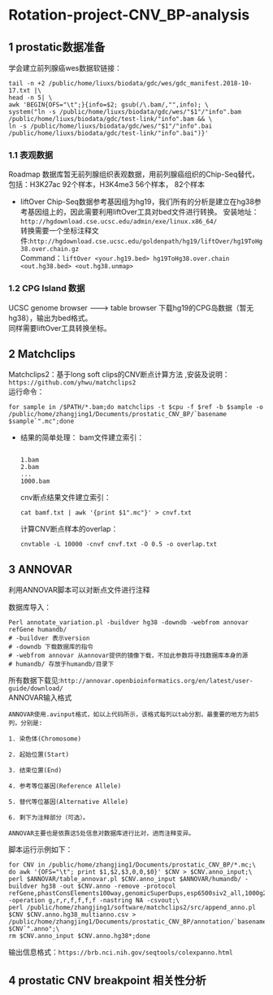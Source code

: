 # Rotation-project-CNV_BP-analysis

## 1 prostatic数据准备

学会建立前列腺癌wes数据软链接：
```
tail -n +2 /public/home/liuxs/biodata/gdc/wes/gdc_manifest.2018-10-17.txt |\
head -n 5| \
awk 'BEGIN{OFS="\t";}{info=$2; gsub(/\.bam/,"",info); \
system("ln -s /public/home/liuxs/biodata/gdc/wes/"$1"/"info".bam /public/home/liuxs/biodata/gdc/test-link/"info".bam && \
ln -s /public/home/liuxs/biodata/gdc/wes/"$1"/"info".bai /public/home/liuxs/biodata/gdc/test-link/"info".bai")}'
```

### 1.1 表观数据
Roadmap 数据库暂无前列腺组织表观数据，用前列腺癌组织的Chip-Seq替代，包括：H3K27ac 92个样本，H3K4me3 56个样本， 82个样本
- liftOver
Chip-Seq数据参考基因组为hg19，我们所有的分析是建立在hg38参考基因组上的，因此需要利用liftOver工具对bed文件进行转换。
安装地址：`http://hgdownload.cse.ucsc.edu/admin/exe/linux.x86_64/`\
转换需要一个坐标注释文件:`http://hgdownload.cse.ucsc.edu/goldenpath/hg19/liftOver/hg19ToHg38.over.chain.gz`\
Command：`liftOver <your.hg19.bed> hg19ToHg38.over.chain <out.hg38.bed> <out.hg38.unmap>`

### 1.2 CPG Island 数据
UCSC genome browser ---> table browser 下载hg19的CPG岛数据（暂无hg38），输出为bed格式。\
同样需要liftOver工具转换坐标。

## 2 Matchclips 
Matchclips2：基于long soft clips的CNV断点计算方法 ,安装及说明：`https://github.com/yhwu/matchclips2`\
运行命令：
```
for sample in /$PATH/*.bam;do matchclips -t $cpu -f $ref -b $sample -o /public/home/zhangjing1/Documents/prostatic_CNV_BP/`basename $sample`".mc";done
```
- 结果的简单处理：
  bam文件建立索引：
  ```$cat bamf.txt

  1.bam
  2.bam
  ...
  1000.bam
  ```
  cnv断点结果文件建立索引：
  ```
  cat bamf.txt | awk '{print $1".mc"}' > cnvf.txt
  ```
  计算CNV断点样本的overlap：
  ```
  cnvtable -L 10000 -cnvf cnvf.txt -O 0.5 -o overlap.txt
  ```

## 3 ANNOVAR
利用ANNOVAR脚本可以对断点文件进行注释

数据库导入：
```
Perl annotate_variation.pl -buildver hg38 -downdb -webfrom annovar refGene humandb/
# -buildver 表示version
# -downdb 下载数据库的指令
# -webfrom annovar 从annovar提供的镜像下载，不加此参数将寻找数据库本身的源
# humandb/ 存放于humandb/目录下
```
所有数据下载见:`http://annovar.openbioinformatics.org/en/latest/user-guide/download/`\
ANNOVAR输入格式
```
ANNOVAR使用.avinput格式，如以上代码所示，该格式每列以tab分割，最重要的地方为前5列，分别是:

1. 染色体(Chromosome)

2. 起始位置(Start)

3. 结束位置(End)

4. 参考等位基因(Reference Allele)

5. 替代等位基因(Alternative Allele)

6. 剩下为注释部分（可选）。

ANNOVAR主要也是依靠这5处信息对数据库进行比对，进而注释变异。
```
脚本运行示例如下：
```
for CNV in /public/home/zhangjing1/Documents/prostatic_CNV_BP/*.mc;\
do awk '{OFS="\t"; print $1,$2,$3,0,0,$0}' $CNV > $CNV.anno_input;\
perl $ANNOVAR/table_annovar.pl $CNV.anno_input $ANNOVAR/humandb/ -buildver hg38 -out $CNV.anno -remove -protocol refGene,phastConsElements100way,genomicSuperDups,esp6500siv2_all,1000g2015aug_all,avsnp150,ljb26_all -operation g,r,r,f,f,f,f -nastring NA -csvout;\
perl /public/home/zhangjing1/software/matchclips2/src/append_anno.pl $CNV $CNV.anno.hg38_multianno.csv > /public/home/zhangjing1/Documents/prostatic_CNV_BP/annotation/`basename $CNV`".anno";\
rm $CNV.anno_input $CNV.anno.hg38*;done
```
输出信息格式：`https://brb.nci.nih.gov/seqtools/colexpanno.html`
## 4 prostatic CNV breakpoint 相关性分析

